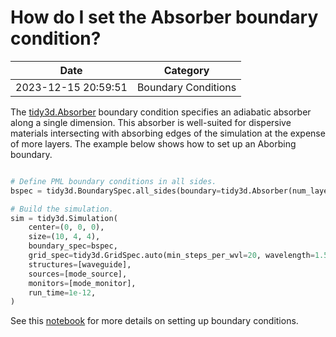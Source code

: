 # How do I set the Absorber boundary condition?

| Date       | Category    |
|------------|-------------|
| 2023-12-15 20:59:51 | Boundary Conditions |


The [tidy3d.Absorber](https://docs.flexcompute.com/projects/tidy3d/en/latest/api/_autosummary/tidy3d.Absorber.html#tidy3d.Absorber) boundary condition specifies an adiabatic absorber along a single dimension. This absorber is well-suited for dispersive materials intersecting with absorbing edges of the simulation at the expense of more layers. The example below shows how to set up an Aborbing boundary.



```python

# Define PML boundary conditions in all sides.
bspec = tidy3d.BoundarySpec.all_sides(boundary=tidy3d.Absorber(num_layers=40))

# Build the simulation.
sim = tidy3d.Simulation(
    center=(0, 0, 0),
    size=(10, 4, 4),
    boundary_spec=bspec,
    grid_spec=tidy3d.GridSpec.auto(min_steps_per_wvl=20, wavelength=1.55),
    structures=[waveguide],
    sources=[mode_source],
    monitors=[mode_monitor],
    run_time=1e-12,
)

```



See this [notebook](https://www.flexcompute.com/tidy3d/examples/notebooks/BoundaryConditions/) for more details on setting up boundary conditions.